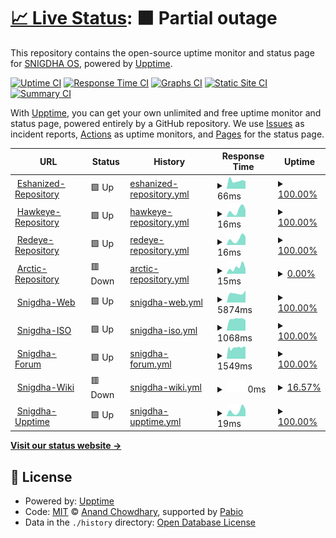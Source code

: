# [📈 Live Status](https://snigdhalinux.github.io/snigdhaos-upptime): <!--live status--> **🟧 Partial outage**

This repository contains the open-source uptime monitor and status page for [SNIGDHA OS](https://snigdhaos.org), powered by [Upptime](https://github.com/upptime/upptime).

[![Uptime CI](https://github.com/snigdhalinux/snigdhaos-upptime/workflows/Uptime%20CI/badge.svg)](https://github.com/snigdhalinux/snigdhaos-upptime/actions?query=workflow%3A%22Uptime+CI%22)
[![Response Time CI](https://github.com/snigdhalinux/snigdhaos-upptime/workflows/Response%20Time%20CI/badge.svg)](https://github.com/snigdhalinux/snigdhaos-upptime/actions?query=workflow%3A%22Response+Time+CI%22)
[![Graphs CI](https://github.com/snigdhalinux/snigdhaos-upptime/workflows/Graphs%20CI/badge.svg)](https://github.com/snigdhalinux/snigdhaos-upptime/actions?query=workflow%3A%22Graphs+CI%22)
[![Static Site CI](https://github.com/snigdhalinux/snigdhaos-upptime/workflows/Static%20Site%20CI/badge.svg)](https://github.com/snigdhalinux/snigdhaos-upptime/actions?query=workflow%3A%22Static+Site+CI%22)
[![Summary CI](https://github.com/snigdhalinux/snigdhaos-upptime/workflows/Summary%20CI/badge.svg)](https://github.com/snigdhalinux/snigdhaos-upptime/actions?query=workflow%3A%22Summary+CI%22)

With [Upptime](https://upptime.js.org), you can get your own unlimited and free uptime monitor and status page, powered entirely by a GitHub repository. We use [Issues](https://github.com/snigdhalinux/snigdhaos-upptime/issues) as incident reports, [Actions](https://github.com/snigdhalinux/snigdhaos-upptime/actions) as uptime monitors, and [Pages](https://snigdhalinux.github.io/snigdhaos-upptime) for the status page.

<!--start: status pages-->
<!-- This summary is generated by Upptime (https://github.com/upptime/upptime) -->
<!-- Do not edit this manually, your changes will be overwritten -->
<!-- prettier-ignore -->
| URL | Status | History | Response Time | Uptime |
| --- | ------ | ------- | ------------- | ------ |
| <img alt="" src="https://icons.duckduckgo.com/ip3/snigdhalinux.github.io.ico" height="13"> [Eshanized-Repository](https://snigdhalinux.github.io/eshanized-repository/) | 🟩 Up | [eshanized-repository.yml](https://github.com/snigdhalinux/snigdhaos-upptime/commits/HEAD/history/eshanized-repository.yml) | <details><summary><img alt="Response time graph" src="./graphs/eshanized-repository/response-time-week.png" height="20"> 66ms</summary><br><a href="https://snigdhalinux.github.io/snigdhaos-upptime/history/eshanized-repository"><img alt="Response time 66" src="https://img.shields.io/endpoint?url=https%3A%2F%2Fraw.githubusercontent.com%2Fsnigdhalinux%2Fsnigdhaos-upptime%2FHEAD%2Fapi%2Feshanized-repository%2Fresponse-time.json"></a><br><a href="https://snigdhalinux.github.io/snigdhaos-upptime/history/eshanized-repository"><img alt="24-hour response time 66" src="https://img.shields.io/endpoint?url=https%3A%2F%2Fraw.githubusercontent.com%2Fsnigdhalinux%2Fsnigdhaos-upptime%2FHEAD%2Fapi%2Feshanized-repository%2Fresponse-time-day.json"></a><br><a href="https://snigdhalinux.github.io/snigdhaos-upptime/history/eshanized-repository"><img alt="7-day response time 66" src="https://img.shields.io/endpoint?url=https%3A%2F%2Fraw.githubusercontent.com%2Fsnigdhalinux%2Fsnigdhaos-upptime%2FHEAD%2Fapi%2Feshanized-repository%2Fresponse-time-week.json"></a><br><a href="https://snigdhalinux.github.io/snigdhaos-upptime/history/eshanized-repository"><img alt="30-day response time 66" src="https://img.shields.io/endpoint?url=https%3A%2F%2Fraw.githubusercontent.com%2Fsnigdhalinux%2Fsnigdhaos-upptime%2FHEAD%2Fapi%2Feshanized-repository%2Fresponse-time-month.json"></a><br><a href="https://snigdhalinux.github.io/snigdhaos-upptime/history/eshanized-repository"><img alt="1-year response time 66" src="https://img.shields.io/endpoint?url=https%3A%2F%2Fraw.githubusercontent.com%2Fsnigdhalinux%2Fsnigdhaos-upptime%2FHEAD%2Fapi%2Feshanized-repository%2Fresponse-time-year.json"></a></details> | <details><summary><a href="https://snigdhalinux.github.io/snigdhaos-upptime/history/eshanized-repository">100.00%</a></summary><a href="https://snigdhalinux.github.io/snigdhaos-upptime/history/eshanized-repository"><img alt="All-time uptime 100.00%" src="https://img.shields.io/endpoint?url=https%3A%2F%2Fraw.githubusercontent.com%2Fsnigdhalinux%2Fsnigdhaos-upptime%2FHEAD%2Fapi%2Feshanized-repository%2Fuptime.json"></a><br><a href="https://snigdhalinux.github.io/snigdhaos-upptime/history/eshanized-repository"><img alt="24-hour uptime 100.00%" src="https://img.shields.io/endpoint?url=https%3A%2F%2Fraw.githubusercontent.com%2Fsnigdhalinux%2Fsnigdhaos-upptime%2FHEAD%2Fapi%2Feshanized-repository%2Fuptime-day.json"></a><br><a href="https://snigdhalinux.github.io/snigdhaos-upptime/history/eshanized-repository"><img alt="7-day uptime 100.00%" src="https://img.shields.io/endpoint?url=https%3A%2F%2Fraw.githubusercontent.com%2Fsnigdhalinux%2Fsnigdhaos-upptime%2FHEAD%2Fapi%2Feshanized-repository%2Fuptime-week.json"></a><br><a href="https://snigdhalinux.github.io/snigdhaos-upptime/history/eshanized-repository"><img alt="30-day uptime 100.00%" src="https://img.shields.io/endpoint?url=https%3A%2F%2Fraw.githubusercontent.com%2Fsnigdhalinux%2Fsnigdhaos-upptime%2FHEAD%2Fapi%2Feshanized-repository%2Fuptime-month.json"></a><br><a href="https://snigdhalinux.github.io/snigdhaos-upptime/history/eshanized-repository"><img alt="1-year uptime 100.00%" src="https://img.shields.io/endpoint?url=https%3A%2F%2Fraw.githubusercontent.com%2Fsnigdhalinux%2Fsnigdhaos-upptime%2FHEAD%2Fapi%2Feshanized-repository%2Fuptime-year.json"></a></details>
| <img alt="" src="https://icons.duckduckgo.com/ip3/snigdhalinux.github.io.ico" height="13"> [Hawkeye-Repository](https://snigdhalinux.github.io/hawkeye/) | 🟩 Up | [hawkeye-repository.yml](https://github.com/snigdhalinux/snigdhaos-upptime/commits/HEAD/history/hawkeye-repository.yml) | <details><summary><img alt="Response time graph" src="./graphs/hawkeye-repository/response-time-week.png" height="20"> 16ms</summary><br><a href="https://snigdhalinux.github.io/snigdhaos-upptime/history/hawkeye-repository"><img alt="Response time 16" src="https://img.shields.io/endpoint?url=https%3A%2F%2Fraw.githubusercontent.com%2Fsnigdhalinux%2Fsnigdhaos-upptime%2FHEAD%2Fapi%2Fhawkeye-repository%2Fresponse-time.json"></a><br><a href="https://snigdhalinux.github.io/snigdhaos-upptime/history/hawkeye-repository"><img alt="24-hour response time 16" src="https://img.shields.io/endpoint?url=https%3A%2F%2Fraw.githubusercontent.com%2Fsnigdhalinux%2Fsnigdhaos-upptime%2FHEAD%2Fapi%2Fhawkeye-repository%2Fresponse-time-day.json"></a><br><a href="https://snigdhalinux.github.io/snigdhaos-upptime/history/hawkeye-repository"><img alt="7-day response time 16" src="https://img.shields.io/endpoint?url=https%3A%2F%2Fraw.githubusercontent.com%2Fsnigdhalinux%2Fsnigdhaos-upptime%2FHEAD%2Fapi%2Fhawkeye-repository%2Fresponse-time-week.json"></a><br><a href="https://snigdhalinux.github.io/snigdhaos-upptime/history/hawkeye-repository"><img alt="30-day response time 16" src="https://img.shields.io/endpoint?url=https%3A%2F%2Fraw.githubusercontent.com%2Fsnigdhalinux%2Fsnigdhaos-upptime%2FHEAD%2Fapi%2Fhawkeye-repository%2Fresponse-time-month.json"></a><br><a href="https://snigdhalinux.github.io/snigdhaos-upptime/history/hawkeye-repository"><img alt="1-year response time 16" src="https://img.shields.io/endpoint?url=https%3A%2F%2Fraw.githubusercontent.com%2Fsnigdhalinux%2Fsnigdhaos-upptime%2FHEAD%2Fapi%2Fhawkeye-repository%2Fresponse-time-year.json"></a></details> | <details><summary><a href="https://snigdhalinux.github.io/snigdhaos-upptime/history/hawkeye-repository">100.00%</a></summary><a href="https://snigdhalinux.github.io/snigdhaos-upptime/history/hawkeye-repository"><img alt="All-time uptime 100.00%" src="https://img.shields.io/endpoint?url=https%3A%2F%2Fraw.githubusercontent.com%2Fsnigdhalinux%2Fsnigdhaos-upptime%2FHEAD%2Fapi%2Fhawkeye-repository%2Fuptime.json"></a><br><a href="https://snigdhalinux.github.io/snigdhaos-upptime/history/hawkeye-repository"><img alt="24-hour uptime 100.00%" src="https://img.shields.io/endpoint?url=https%3A%2F%2Fraw.githubusercontent.com%2Fsnigdhalinux%2Fsnigdhaos-upptime%2FHEAD%2Fapi%2Fhawkeye-repository%2Fuptime-day.json"></a><br><a href="https://snigdhalinux.github.io/snigdhaos-upptime/history/hawkeye-repository"><img alt="7-day uptime 100.00%" src="https://img.shields.io/endpoint?url=https%3A%2F%2Fraw.githubusercontent.com%2Fsnigdhalinux%2Fsnigdhaos-upptime%2FHEAD%2Fapi%2Fhawkeye-repository%2Fuptime-week.json"></a><br><a href="https://snigdhalinux.github.io/snigdhaos-upptime/history/hawkeye-repository"><img alt="30-day uptime 100.00%" src="https://img.shields.io/endpoint?url=https%3A%2F%2Fraw.githubusercontent.com%2Fsnigdhalinux%2Fsnigdhaos-upptime%2FHEAD%2Fapi%2Fhawkeye-repository%2Fuptime-month.json"></a><br><a href="https://snigdhalinux.github.io/snigdhaos-upptime/history/hawkeye-repository"><img alt="1-year uptime 100.00%" src="https://img.shields.io/endpoint?url=https%3A%2F%2Fraw.githubusercontent.com%2Fsnigdhalinux%2Fsnigdhaos-upptime%2FHEAD%2Fapi%2Fhawkeye-repository%2Fuptime-year.json"></a></details>
| <img alt="" src="https://icons.duckduckgo.com/ip3/snigdhalinux.github.io.ico" height="13"> [Redeye-Repository](https://snigdhalinux.github.io/redeye/) | 🟩 Up | [redeye-repository.yml](https://github.com/snigdhalinux/snigdhaos-upptime/commits/HEAD/history/redeye-repository.yml) | <details><summary><img alt="Response time graph" src="./graphs/redeye-repository/response-time-week.png" height="20"> 16ms</summary><br><a href="https://snigdhalinux.github.io/snigdhaos-upptime/history/redeye-repository"><img alt="Response time 16" src="https://img.shields.io/endpoint?url=https%3A%2F%2Fraw.githubusercontent.com%2Fsnigdhalinux%2Fsnigdhaos-upptime%2FHEAD%2Fapi%2Fredeye-repository%2Fresponse-time.json"></a><br><a href="https://snigdhalinux.github.io/snigdhaos-upptime/history/redeye-repository"><img alt="24-hour response time 16" src="https://img.shields.io/endpoint?url=https%3A%2F%2Fraw.githubusercontent.com%2Fsnigdhalinux%2Fsnigdhaos-upptime%2FHEAD%2Fapi%2Fredeye-repository%2Fresponse-time-day.json"></a><br><a href="https://snigdhalinux.github.io/snigdhaos-upptime/history/redeye-repository"><img alt="7-day response time 16" src="https://img.shields.io/endpoint?url=https%3A%2F%2Fraw.githubusercontent.com%2Fsnigdhalinux%2Fsnigdhaos-upptime%2FHEAD%2Fapi%2Fredeye-repository%2Fresponse-time-week.json"></a><br><a href="https://snigdhalinux.github.io/snigdhaos-upptime/history/redeye-repository"><img alt="30-day response time 16" src="https://img.shields.io/endpoint?url=https%3A%2F%2Fraw.githubusercontent.com%2Fsnigdhalinux%2Fsnigdhaos-upptime%2FHEAD%2Fapi%2Fredeye-repository%2Fresponse-time-month.json"></a><br><a href="https://snigdhalinux.github.io/snigdhaos-upptime/history/redeye-repository"><img alt="1-year response time 16" src="https://img.shields.io/endpoint?url=https%3A%2F%2Fraw.githubusercontent.com%2Fsnigdhalinux%2Fsnigdhaos-upptime%2FHEAD%2Fapi%2Fredeye-repository%2Fresponse-time-year.json"></a></details> | <details><summary><a href="https://snigdhalinux.github.io/snigdhaos-upptime/history/redeye-repository">100.00%</a></summary><a href="https://snigdhalinux.github.io/snigdhaos-upptime/history/redeye-repository"><img alt="All-time uptime 100.00%" src="https://img.shields.io/endpoint?url=https%3A%2F%2Fraw.githubusercontent.com%2Fsnigdhalinux%2Fsnigdhaos-upptime%2FHEAD%2Fapi%2Fredeye-repository%2Fuptime.json"></a><br><a href="https://snigdhalinux.github.io/snigdhaos-upptime/history/redeye-repository"><img alt="24-hour uptime 100.00%" src="https://img.shields.io/endpoint?url=https%3A%2F%2Fraw.githubusercontent.com%2Fsnigdhalinux%2Fsnigdhaos-upptime%2FHEAD%2Fapi%2Fredeye-repository%2Fuptime-day.json"></a><br><a href="https://snigdhalinux.github.io/snigdhaos-upptime/history/redeye-repository"><img alt="7-day uptime 100.00%" src="https://img.shields.io/endpoint?url=https%3A%2F%2Fraw.githubusercontent.com%2Fsnigdhalinux%2Fsnigdhaos-upptime%2FHEAD%2Fapi%2Fredeye-repository%2Fuptime-week.json"></a><br><a href="https://snigdhalinux.github.io/snigdhaos-upptime/history/redeye-repository"><img alt="30-day uptime 100.00%" src="https://img.shields.io/endpoint?url=https%3A%2F%2Fraw.githubusercontent.com%2Fsnigdhalinux%2Fsnigdhaos-upptime%2FHEAD%2Fapi%2Fredeye-repository%2Fuptime-month.json"></a><br><a href="https://snigdhalinux.github.io/snigdhaos-upptime/history/redeye-repository"><img alt="1-year uptime 100.00%" src="https://img.shields.io/endpoint?url=https%3A%2F%2Fraw.githubusercontent.com%2Fsnigdhalinux%2Fsnigdhaos-upptime%2FHEAD%2Fapi%2Fredeye-repository%2Fuptime-year.json"></a></details>
| <img alt="" src="https://icons.duckduckgo.com/ip3/snigdhalinux.github.io.ico" height="13"> [Arctic-Repository](https://snigdhalinux.github.io/arctic/) | 🟥 Down | [arctic-repository.yml](https://github.com/snigdhalinux/snigdhaos-upptime/commits/HEAD/history/arctic-repository.yml) | <details><summary><img alt="Response time graph" src="./graphs/arctic-repository/response-time-week.png" height="20"> 15ms</summary><br><a href="https://snigdhalinux.github.io/snigdhaos-upptime/history/arctic-repository"><img alt="Response time 15" src="https://img.shields.io/endpoint?url=https%3A%2F%2Fraw.githubusercontent.com%2Fsnigdhalinux%2Fsnigdhaos-upptime%2FHEAD%2Fapi%2Farctic-repository%2Fresponse-time.json"></a><br><a href="https://snigdhalinux.github.io/snigdhaos-upptime/history/arctic-repository"><img alt="24-hour response time 15" src="https://img.shields.io/endpoint?url=https%3A%2F%2Fraw.githubusercontent.com%2Fsnigdhalinux%2Fsnigdhaos-upptime%2FHEAD%2Fapi%2Farctic-repository%2Fresponse-time-day.json"></a><br><a href="https://snigdhalinux.github.io/snigdhaos-upptime/history/arctic-repository"><img alt="7-day response time 15" src="https://img.shields.io/endpoint?url=https%3A%2F%2Fraw.githubusercontent.com%2Fsnigdhalinux%2Fsnigdhaos-upptime%2FHEAD%2Fapi%2Farctic-repository%2Fresponse-time-week.json"></a><br><a href="https://snigdhalinux.github.io/snigdhaos-upptime/history/arctic-repository"><img alt="30-day response time 15" src="https://img.shields.io/endpoint?url=https%3A%2F%2Fraw.githubusercontent.com%2Fsnigdhalinux%2Fsnigdhaos-upptime%2FHEAD%2Fapi%2Farctic-repository%2Fresponse-time-month.json"></a><br><a href="https://snigdhalinux.github.io/snigdhaos-upptime/history/arctic-repository"><img alt="1-year response time 15" src="https://img.shields.io/endpoint?url=https%3A%2F%2Fraw.githubusercontent.com%2Fsnigdhalinux%2Fsnigdhaos-upptime%2FHEAD%2Fapi%2Farctic-repository%2Fresponse-time-year.json"></a></details> | <details><summary><a href="https://snigdhalinux.github.io/snigdhaos-upptime/history/arctic-repository">0.00%</a></summary><a href="https://snigdhalinux.github.io/snigdhaos-upptime/history/arctic-repository"><img alt="All-time uptime 0.00%" src="https://img.shields.io/endpoint?url=https%3A%2F%2Fraw.githubusercontent.com%2Fsnigdhalinux%2Fsnigdhaos-upptime%2FHEAD%2Fapi%2Farctic-repository%2Fuptime.json"></a><br><a href="https://snigdhalinux.github.io/snigdhaos-upptime/history/arctic-repository"><img alt="24-hour uptime 0.00%" src="https://img.shields.io/endpoint?url=https%3A%2F%2Fraw.githubusercontent.com%2Fsnigdhalinux%2Fsnigdhaos-upptime%2FHEAD%2Fapi%2Farctic-repository%2Fuptime-day.json"></a><br><a href="https://snigdhalinux.github.io/snigdhaos-upptime/history/arctic-repository"><img alt="7-day uptime 0.00%" src="https://img.shields.io/endpoint?url=https%3A%2F%2Fraw.githubusercontent.com%2Fsnigdhalinux%2Fsnigdhaos-upptime%2FHEAD%2Fapi%2Farctic-repository%2Fuptime-week.json"></a><br><a href="https://snigdhalinux.github.io/snigdhaos-upptime/history/arctic-repository"><img alt="30-day uptime 0.00%" src="https://img.shields.io/endpoint?url=https%3A%2F%2Fraw.githubusercontent.com%2Fsnigdhalinux%2Fsnigdhaos-upptime%2FHEAD%2Fapi%2Farctic-repository%2Fuptime-month.json"></a><br><a href="https://snigdhalinux.github.io/snigdhaos-upptime/history/arctic-repository"><img alt="1-year uptime 0.00%" src="https://img.shields.io/endpoint?url=https%3A%2F%2Fraw.githubusercontent.com%2Fsnigdhalinux%2Fsnigdhaos-upptime%2FHEAD%2Fapi%2Farctic-repository%2Fuptime-year.json"></a></details>
| <img alt="" src="https://icons.duckduckgo.com/ip3/snigdhaos.org.ico" height="13"> [Snigdha-Web](https://snigdhaos.org/) | 🟩 Up | [snigdha-web.yml](https://github.com/snigdhalinux/snigdhaos-upptime/commits/HEAD/history/snigdha-web.yml) | <details><summary><img alt="Response time graph" src="./graphs/snigdha-web/response-time-week.png" height="20"> 5874ms</summary><br><a href="https://snigdhalinux.github.io/snigdhaos-upptime/history/snigdha-web"><img alt="Response time 5874" src="https://img.shields.io/endpoint?url=https%3A%2F%2Fraw.githubusercontent.com%2Fsnigdhalinux%2Fsnigdhaos-upptime%2FHEAD%2Fapi%2Fsnigdha-web%2Fresponse-time.json"></a><br><a href="https://snigdhalinux.github.io/snigdhaos-upptime/history/snigdha-web"><img alt="24-hour response time 5874" src="https://img.shields.io/endpoint?url=https%3A%2F%2Fraw.githubusercontent.com%2Fsnigdhalinux%2Fsnigdhaos-upptime%2FHEAD%2Fapi%2Fsnigdha-web%2Fresponse-time-day.json"></a><br><a href="https://snigdhalinux.github.io/snigdhaos-upptime/history/snigdha-web"><img alt="7-day response time 5874" src="https://img.shields.io/endpoint?url=https%3A%2F%2Fraw.githubusercontent.com%2Fsnigdhalinux%2Fsnigdhaos-upptime%2FHEAD%2Fapi%2Fsnigdha-web%2Fresponse-time-week.json"></a><br><a href="https://snigdhalinux.github.io/snigdhaos-upptime/history/snigdha-web"><img alt="30-day response time 5874" src="https://img.shields.io/endpoint?url=https%3A%2F%2Fraw.githubusercontent.com%2Fsnigdhalinux%2Fsnigdhaos-upptime%2FHEAD%2Fapi%2Fsnigdha-web%2Fresponse-time-month.json"></a><br><a href="https://snigdhalinux.github.io/snigdhaos-upptime/history/snigdha-web"><img alt="1-year response time 5874" src="https://img.shields.io/endpoint?url=https%3A%2F%2Fraw.githubusercontent.com%2Fsnigdhalinux%2Fsnigdhaos-upptime%2FHEAD%2Fapi%2Fsnigdha-web%2Fresponse-time-year.json"></a></details> | <details><summary><a href="https://snigdhalinux.github.io/snigdhaos-upptime/history/snigdha-web">100.00%</a></summary><a href="https://snigdhalinux.github.io/snigdhaos-upptime/history/snigdha-web"><img alt="All-time uptime 100.00%" src="https://img.shields.io/endpoint?url=https%3A%2F%2Fraw.githubusercontent.com%2Fsnigdhalinux%2Fsnigdhaos-upptime%2FHEAD%2Fapi%2Fsnigdha-web%2Fuptime.json"></a><br><a href="https://snigdhalinux.github.io/snigdhaos-upptime/history/snigdha-web"><img alt="24-hour uptime 100.00%" src="https://img.shields.io/endpoint?url=https%3A%2F%2Fraw.githubusercontent.com%2Fsnigdhalinux%2Fsnigdhaos-upptime%2FHEAD%2Fapi%2Fsnigdha-web%2Fuptime-day.json"></a><br><a href="https://snigdhalinux.github.io/snigdhaos-upptime/history/snigdha-web"><img alt="7-day uptime 100.00%" src="https://img.shields.io/endpoint?url=https%3A%2F%2Fraw.githubusercontent.com%2Fsnigdhalinux%2Fsnigdhaos-upptime%2FHEAD%2Fapi%2Fsnigdha-web%2Fuptime-week.json"></a><br><a href="https://snigdhalinux.github.io/snigdhaos-upptime/history/snigdha-web"><img alt="30-day uptime 100.00%" src="https://img.shields.io/endpoint?url=https%3A%2F%2Fraw.githubusercontent.com%2Fsnigdhalinux%2Fsnigdhaos-upptime%2FHEAD%2Fapi%2Fsnigdha-web%2Fuptime-month.json"></a><br><a href="https://snigdhalinux.github.io/snigdhaos-upptime/history/snigdha-web"><img alt="1-year uptime 100.00%" src="https://img.shields.io/endpoint?url=https%3A%2F%2Fraw.githubusercontent.com%2Fsnigdhalinux%2Fsnigdhaos-upptime%2FHEAD%2Fapi%2Fsnigdha-web%2Fuptime-year.json"></a></details>
| <img alt="" src="https://icons.duckduckgo.com/ip3/iso.snigdhaos.org.ico" height="13"> [Snigdha-ISO](https://iso.snigdhaos.org/) | 🟩 Up | [snigdha-iso.yml](https://github.com/snigdhalinux/snigdhaos-upptime/commits/HEAD/history/snigdha-iso.yml) | <details><summary><img alt="Response time graph" src="./graphs/snigdha-iso/response-time-week.png" height="20"> 1068ms</summary><br><a href="https://snigdhalinux.github.io/snigdhaos-upptime/history/snigdha-iso"><img alt="Response time 1068" src="https://img.shields.io/endpoint?url=https%3A%2F%2Fraw.githubusercontent.com%2Fsnigdhalinux%2Fsnigdhaos-upptime%2FHEAD%2Fapi%2Fsnigdha-iso%2Fresponse-time.json"></a><br><a href="https://snigdhalinux.github.io/snigdhaos-upptime/history/snigdha-iso"><img alt="24-hour response time 1068" src="https://img.shields.io/endpoint?url=https%3A%2F%2Fraw.githubusercontent.com%2Fsnigdhalinux%2Fsnigdhaos-upptime%2FHEAD%2Fapi%2Fsnigdha-iso%2Fresponse-time-day.json"></a><br><a href="https://snigdhalinux.github.io/snigdhaos-upptime/history/snigdha-iso"><img alt="7-day response time 1068" src="https://img.shields.io/endpoint?url=https%3A%2F%2Fraw.githubusercontent.com%2Fsnigdhalinux%2Fsnigdhaos-upptime%2FHEAD%2Fapi%2Fsnigdha-iso%2Fresponse-time-week.json"></a><br><a href="https://snigdhalinux.github.io/snigdhaos-upptime/history/snigdha-iso"><img alt="30-day response time 1068" src="https://img.shields.io/endpoint?url=https%3A%2F%2Fraw.githubusercontent.com%2Fsnigdhalinux%2Fsnigdhaos-upptime%2FHEAD%2Fapi%2Fsnigdha-iso%2Fresponse-time-month.json"></a><br><a href="https://snigdhalinux.github.io/snigdhaos-upptime/history/snigdha-iso"><img alt="1-year response time 1068" src="https://img.shields.io/endpoint?url=https%3A%2F%2Fraw.githubusercontent.com%2Fsnigdhalinux%2Fsnigdhaos-upptime%2FHEAD%2Fapi%2Fsnigdha-iso%2Fresponse-time-year.json"></a></details> | <details><summary><a href="https://snigdhalinux.github.io/snigdhaos-upptime/history/snigdha-iso">100.00%</a></summary><a href="https://snigdhalinux.github.io/snigdhaos-upptime/history/snigdha-iso"><img alt="All-time uptime 100.00%" src="https://img.shields.io/endpoint?url=https%3A%2F%2Fraw.githubusercontent.com%2Fsnigdhalinux%2Fsnigdhaos-upptime%2FHEAD%2Fapi%2Fsnigdha-iso%2Fuptime.json"></a><br><a href="https://snigdhalinux.github.io/snigdhaos-upptime/history/snigdha-iso"><img alt="24-hour uptime 100.00%" src="https://img.shields.io/endpoint?url=https%3A%2F%2Fraw.githubusercontent.com%2Fsnigdhalinux%2Fsnigdhaos-upptime%2FHEAD%2Fapi%2Fsnigdha-iso%2Fuptime-day.json"></a><br><a href="https://snigdhalinux.github.io/snigdhaos-upptime/history/snigdha-iso"><img alt="7-day uptime 100.00%" src="https://img.shields.io/endpoint?url=https%3A%2F%2Fraw.githubusercontent.com%2Fsnigdhalinux%2Fsnigdhaos-upptime%2FHEAD%2Fapi%2Fsnigdha-iso%2Fuptime-week.json"></a><br><a href="https://snigdhalinux.github.io/snigdhaos-upptime/history/snigdha-iso"><img alt="30-day uptime 100.00%" src="https://img.shields.io/endpoint?url=https%3A%2F%2Fraw.githubusercontent.com%2Fsnigdhalinux%2Fsnigdhaos-upptime%2FHEAD%2Fapi%2Fsnigdha-iso%2Fuptime-month.json"></a><br><a href="https://snigdhalinux.github.io/snigdhaos-upptime/history/snigdha-iso"><img alt="1-year uptime 100.00%" src="https://img.shields.io/endpoint?url=https%3A%2F%2Fraw.githubusercontent.com%2Fsnigdhalinux%2Fsnigdhaos-upptime%2FHEAD%2Fapi%2Fsnigdha-iso%2Fuptime-year.json"></a></details>
| <img alt="" src="https://icons.duckduckgo.com/ip3/forum.snigdhaos.org.ico" height="13"> [Snigdha-Forum](https://forum.snigdhaos.org/) | 🟩 Up | [snigdha-forum.yml](https://github.com/snigdhalinux/snigdhaos-upptime/commits/HEAD/history/snigdha-forum.yml) | <details><summary><img alt="Response time graph" src="./graphs/snigdha-forum/response-time-week.png" height="20"> 1549ms</summary><br><a href="https://snigdhalinux.github.io/snigdhaos-upptime/history/snigdha-forum"><img alt="Response time 1549" src="https://img.shields.io/endpoint?url=https%3A%2F%2Fraw.githubusercontent.com%2Fsnigdhalinux%2Fsnigdhaos-upptime%2FHEAD%2Fapi%2Fsnigdha-forum%2Fresponse-time.json"></a><br><a href="https://snigdhalinux.github.io/snigdhaos-upptime/history/snigdha-forum"><img alt="24-hour response time 1549" src="https://img.shields.io/endpoint?url=https%3A%2F%2Fraw.githubusercontent.com%2Fsnigdhalinux%2Fsnigdhaos-upptime%2FHEAD%2Fapi%2Fsnigdha-forum%2Fresponse-time-day.json"></a><br><a href="https://snigdhalinux.github.io/snigdhaos-upptime/history/snigdha-forum"><img alt="7-day response time 1549" src="https://img.shields.io/endpoint?url=https%3A%2F%2Fraw.githubusercontent.com%2Fsnigdhalinux%2Fsnigdhaos-upptime%2FHEAD%2Fapi%2Fsnigdha-forum%2Fresponse-time-week.json"></a><br><a href="https://snigdhalinux.github.io/snigdhaos-upptime/history/snigdha-forum"><img alt="30-day response time 1549" src="https://img.shields.io/endpoint?url=https%3A%2F%2Fraw.githubusercontent.com%2Fsnigdhalinux%2Fsnigdhaos-upptime%2FHEAD%2Fapi%2Fsnigdha-forum%2Fresponse-time-month.json"></a><br><a href="https://snigdhalinux.github.io/snigdhaos-upptime/history/snigdha-forum"><img alt="1-year response time 1549" src="https://img.shields.io/endpoint?url=https%3A%2F%2Fraw.githubusercontent.com%2Fsnigdhalinux%2Fsnigdhaos-upptime%2FHEAD%2Fapi%2Fsnigdha-forum%2Fresponse-time-year.json"></a></details> | <details><summary><a href="https://snigdhalinux.github.io/snigdhaos-upptime/history/snigdha-forum">100.00%</a></summary><a href="https://snigdhalinux.github.io/snigdhaos-upptime/history/snigdha-forum"><img alt="All-time uptime 100.00%" src="https://img.shields.io/endpoint?url=https%3A%2F%2Fraw.githubusercontent.com%2Fsnigdhalinux%2Fsnigdhaos-upptime%2FHEAD%2Fapi%2Fsnigdha-forum%2Fuptime.json"></a><br><a href="https://snigdhalinux.github.io/snigdhaos-upptime/history/snigdha-forum"><img alt="24-hour uptime 100.00%" src="https://img.shields.io/endpoint?url=https%3A%2F%2Fraw.githubusercontent.com%2Fsnigdhalinux%2Fsnigdhaos-upptime%2FHEAD%2Fapi%2Fsnigdha-forum%2Fuptime-day.json"></a><br><a href="https://snigdhalinux.github.io/snigdhaos-upptime/history/snigdha-forum"><img alt="7-day uptime 100.00%" src="https://img.shields.io/endpoint?url=https%3A%2F%2Fraw.githubusercontent.com%2Fsnigdhalinux%2Fsnigdhaos-upptime%2FHEAD%2Fapi%2Fsnigdha-forum%2Fuptime-week.json"></a><br><a href="https://snigdhalinux.github.io/snigdhaos-upptime/history/snigdha-forum"><img alt="30-day uptime 100.00%" src="https://img.shields.io/endpoint?url=https%3A%2F%2Fraw.githubusercontent.com%2Fsnigdhalinux%2Fsnigdhaos-upptime%2FHEAD%2Fapi%2Fsnigdha-forum%2Fuptime-month.json"></a><br><a href="https://snigdhalinux.github.io/snigdhaos-upptime/history/snigdha-forum"><img alt="1-year uptime 100.00%" src="https://img.shields.io/endpoint?url=https%3A%2F%2Fraw.githubusercontent.com%2Fsnigdhalinux%2Fsnigdhaos-upptime%2FHEAD%2Fapi%2Fsnigdha-forum%2Fuptime-year.json"></a></details>
| <img alt="" src="https://icons.duckduckgo.com/ip3/wiki.snigdhaos.org.ico" height="13"> [Snigdha-Wiki](https://wiki.snigdhaos.org/) | 🟥 Down | [snigdha-wiki.yml](https://github.com/snigdhalinux/snigdhaos-upptime/commits/HEAD/history/snigdha-wiki.yml) | <details><summary><img alt="Response time graph" src="./graphs/snigdha-wiki/response-time-week.png" height="20"> 0ms</summary><br><a href="https://snigdhalinux.github.io/snigdhaos-upptime/history/snigdha-wiki"><img alt="Response time 0" src="https://img.shields.io/endpoint?url=https%3A%2F%2Fraw.githubusercontent.com%2Fsnigdhalinux%2Fsnigdhaos-upptime%2FHEAD%2Fapi%2Fsnigdha-wiki%2Fresponse-time.json"></a><br><a href="https://snigdhalinux.github.io/snigdhaos-upptime/history/snigdha-wiki"><img alt="24-hour response time 0" src="https://img.shields.io/endpoint?url=https%3A%2F%2Fraw.githubusercontent.com%2Fsnigdhalinux%2Fsnigdhaos-upptime%2FHEAD%2Fapi%2Fsnigdha-wiki%2Fresponse-time-day.json"></a><br><a href="https://snigdhalinux.github.io/snigdhaos-upptime/history/snigdha-wiki"><img alt="7-day response time 0" src="https://img.shields.io/endpoint?url=https%3A%2F%2Fraw.githubusercontent.com%2Fsnigdhalinux%2Fsnigdhaos-upptime%2FHEAD%2Fapi%2Fsnigdha-wiki%2Fresponse-time-week.json"></a><br><a href="https://snigdhalinux.github.io/snigdhaos-upptime/history/snigdha-wiki"><img alt="30-day response time 0" src="https://img.shields.io/endpoint?url=https%3A%2F%2Fraw.githubusercontent.com%2Fsnigdhalinux%2Fsnigdhaos-upptime%2FHEAD%2Fapi%2Fsnigdha-wiki%2Fresponse-time-month.json"></a><br><a href="https://snigdhalinux.github.io/snigdhaos-upptime/history/snigdha-wiki"><img alt="1-year response time 0" src="https://img.shields.io/endpoint?url=https%3A%2F%2Fraw.githubusercontent.com%2Fsnigdhalinux%2Fsnigdhaos-upptime%2FHEAD%2Fapi%2Fsnigdha-wiki%2Fresponse-time-year.json"></a></details> | <details><summary><a href="https://snigdhalinux.github.io/snigdhaos-upptime/history/snigdha-wiki">16.57%</a></summary><a href="https://snigdhalinux.github.io/snigdhaos-upptime/history/snigdha-wiki"><img alt="All-time uptime 16.57%" src="https://img.shields.io/endpoint?url=https%3A%2F%2Fraw.githubusercontent.com%2Fsnigdhalinux%2Fsnigdhaos-upptime%2FHEAD%2Fapi%2Fsnigdha-wiki%2Fuptime.json"></a><br><a href="https://snigdhalinux.github.io/snigdhaos-upptime/history/snigdha-wiki"><img alt="24-hour uptime 16.57%" src="https://img.shields.io/endpoint?url=https%3A%2F%2Fraw.githubusercontent.com%2Fsnigdhalinux%2Fsnigdhaos-upptime%2FHEAD%2Fapi%2Fsnigdha-wiki%2Fuptime-day.json"></a><br><a href="https://snigdhalinux.github.io/snigdhaos-upptime/history/snigdha-wiki"><img alt="7-day uptime 16.57%" src="https://img.shields.io/endpoint?url=https%3A%2F%2Fraw.githubusercontent.com%2Fsnigdhalinux%2Fsnigdhaos-upptime%2FHEAD%2Fapi%2Fsnigdha-wiki%2Fuptime-week.json"></a><br><a href="https://snigdhalinux.github.io/snigdhaos-upptime/history/snigdha-wiki"><img alt="30-day uptime 16.57%" src="https://img.shields.io/endpoint?url=https%3A%2F%2Fraw.githubusercontent.com%2Fsnigdhalinux%2Fsnigdhaos-upptime%2FHEAD%2Fapi%2Fsnigdha-wiki%2Fuptime-month.json"></a><br><a href="https://snigdhalinux.github.io/snigdhaos-upptime/history/snigdha-wiki"><img alt="1-year uptime 16.57%" src="https://img.shields.io/endpoint?url=https%3A%2F%2Fraw.githubusercontent.com%2Fsnigdhalinux%2Fsnigdhaos-upptime%2FHEAD%2Fapi%2Fsnigdha-wiki%2Fuptime-year.json"></a></details>
| <img alt="" src="https://icons.duckduckgo.com/ip3/snigdhalinux.github.io.ico" height="13"> [Snigdha-Upptime](https://snigdhalinux.github.io/snigdhaos-upptime/) | 🟩 Up | [snigdha-upptime.yml](https://github.com/snigdhalinux/snigdhaos-upptime/commits/HEAD/history/snigdha-upptime.yml) | <details><summary><img alt="Response time graph" src="./graphs/snigdha-upptime/response-time-week.png" height="20"> 19ms</summary><br><a href="https://snigdhalinux.github.io/snigdhaos-upptime/history/snigdha-upptime"><img alt="Response time 19" src="https://img.shields.io/endpoint?url=https%3A%2F%2Fraw.githubusercontent.com%2Fsnigdhalinux%2Fsnigdhaos-upptime%2FHEAD%2Fapi%2Fsnigdha-upptime%2Fresponse-time.json"></a><br><a href="https://snigdhalinux.github.io/snigdhaos-upptime/history/snigdha-upptime"><img alt="24-hour response time 19" src="https://img.shields.io/endpoint?url=https%3A%2F%2Fraw.githubusercontent.com%2Fsnigdhalinux%2Fsnigdhaos-upptime%2FHEAD%2Fapi%2Fsnigdha-upptime%2Fresponse-time-day.json"></a><br><a href="https://snigdhalinux.github.io/snigdhaos-upptime/history/snigdha-upptime"><img alt="7-day response time 19" src="https://img.shields.io/endpoint?url=https%3A%2F%2Fraw.githubusercontent.com%2Fsnigdhalinux%2Fsnigdhaos-upptime%2FHEAD%2Fapi%2Fsnigdha-upptime%2Fresponse-time-week.json"></a><br><a href="https://snigdhalinux.github.io/snigdhaos-upptime/history/snigdha-upptime"><img alt="30-day response time 19" src="https://img.shields.io/endpoint?url=https%3A%2F%2Fraw.githubusercontent.com%2Fsnigdhalinux%2Fsnigdhaos-upptime%2FHEAD%2Fapi%2Fsnigdha-upptime%2Fresponse-time-month.json"></a><br><a href="https://snigdhalinux.github.io/snigdhaos-upptime/history/snigdha-upptime"><img alt="1-year response time 19" src="https://img.shields.io/endpoint?url=https%3A%2F%2Fraw.githubusercontent.com%2Fsnigdhalinux%2Fsnigdhaos-upptime%2FHEAD%2Fapi%2Fsnigdha-upptime%2Fresponse-time-year.json"></a></details> | <details><summary><a href="https://snigdhalinux.github.io/snigdhaos-upptime/history/snigdha-upptime">100.00%</a></summary><a href="https://snigdhalinux.github.io/snigdhaos-upptime/history/snigdha-upptime"><img alt="All-time uptime 100.00%" src="https://img.shields.io/endpoint?url=https%3A%2F%2Fraw.githubusercontent.com%2Fsnigdhalinux%2Fsnigdhaos-upptime%2FHEAD%2Fapi%2Fsnigdha-upptime%2Fuptime.json"></a><br><a href="https://snigdhalinux.github.io/snigdhaos-upptime/history/snigdha-upptime"><img alt="24-hour uptime 100.00%" src="https://img.shields.io/endpoint?url=https%3A%2F%2Fraw.githubusercontent.com%2Fsnigdhalinux%2Fsnigdhaos-upptime%2FHEAD%2Fapi%2Fsnigdha-upptime%2Fuptime-day.json"></a><br><a href="https://snigdhalinux.github.io/snigdhaos-upptime/history/snigdha-upptime"><img alt="7-day uptime 100.00%" src="https://img.shields.io/endpoint?url=https%3A%2F%2Fraw.githubusercontent.com%2Fsnigdhalinux%2Fsnigdhaos-upptime%2FHEAD%2Fapi%2Fsnigdha-upptime%2Fuptime-week.json"></a><br><a href="https://snigdhalinux.github.io/snigdhaos-upptime/history/snigdha-upptime"><img alt="30-day uptime 100.00%" src="https://img.shields.io/endpoint?url=https%3A%2F%2Fraw.githubusercontent.com%2Fsnigdhalinux%2Fsnigdhaos-upptime%2FHEAD%2Fapi%2Fsnigdha-upptime%2Fuptime-month.json"></a><br><a href="https://snigdhalinux.github.io/snigdhaos-upptime/history/snigdha-upptime"><img alt="1-year uptime 100.00%" src="https://img.shields.io/endpoint?url=https%3A%2F%2Fraw.githubusercontent.com%2Fsnigdhalinux%2Fsnigdhaos-upptime%2FHEAD%2Fapi%2Fsnigdha-upptime%2Fuptime-year.json"></a></details>

<!--end: status pages-->

[**Visit our status website →**](https://snigdhalinux.github.io/snigdhaos-upptime)

## 📄 License

- Powered by: [Upptime](https://github.com/upptime/upptime)
- Code: [MIT](./LICENSE) © [Anand Chowdhary](https://anandchowdhary.com), supported by [Pabio](https://pabio.com)
- Data in the `./history` directory: [Open Database License](https://opendatacommons.org/licenses/odbl/1-0/)
